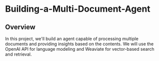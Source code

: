 # Building-a-Multi-Document-Agent
## Overview

In this project, we'll build an agent capable of processing multiple documents and providing insights based on the contents. We will use the OpenAI API for language modeling and Weaviate for vector-based search and retrieval.


